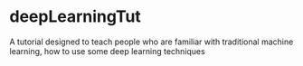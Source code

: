 # deepLearningTut
A tutorial designed to teach people who are familiar with traditional machine learning, how to use some deep learning techniques

